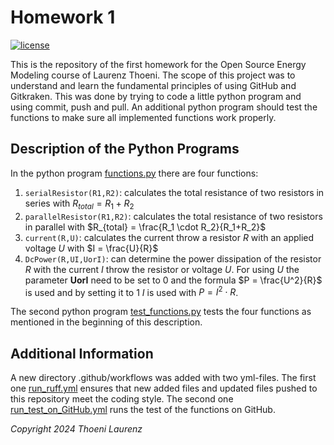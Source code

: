 # Homework 1
[![license](https://img.shields.io/badge/license-Apache%202.0-black)](https://github.com/laurth21/Homework1/blob/main/LICENSE)

This is the repository of the first homework for the Open Source Energy Modeling course of Laurenz Thoeni.
The scope of this project was to understand and learn the fundamental principles of using GitHub and Gitkraken. 
This was done by trying to code a little python program and using commit, push and pull. An additional python 
program should test the functions to make sure all implemented functions work properly.   

## Description of the Python Programs
In the python program [functions.py](/functions.py) there are four functions: 

1. `serialResistor(R1,R2)`: calculates the total resistance of two resistors in series with $R_{total} = R_1 + R_2$
2. `parallelResistor(R1,R2)`: calculates the total resistance of two resistors in parallel with $R_{total} = \frac{R_1 \cdot R_2}{R_1+R_2}$
3. `current(R,U)`: calculates the current throw a resistor $R$ with an applied voltage $U$ with $I = \frac{U}{R}$
4. `DcPower(R,UI,UorI)`: can determine the  power dissipation of the resistor $R$ with the current $I$ throw the 
resistor or voltage $U$. For using $U$ the parameter **UorI** need to be set to 0 and the formula $P = \frac{U^2}{R}$ is used and by setting it to 1 $I$ is used with $P = I^2 \cdot R$. 

The second python program [test_functions.py](/test_functions.py) tests the four functions as mentioned in the beginning of this description.

## Additional Information 
A new directory .github/workflows was added with two yml-files. 
The first one [run_ruff.yml](.github/workflows/ruff.yml) ensures that new added files and updated files pushed to this repository meet the coding style. The second one [run_test_on_GitHub.yml](.github/workflows/run_test_on_GitHub.yml) runs the test of the functions on GitHub. 

_Copyright 2024 Thoeni Laurenz_ 

